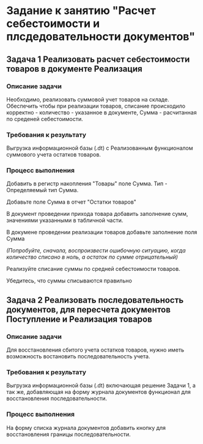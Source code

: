# Задание к занятию "Расчет себестоимости и плсдедовательности документов"

## Задача 1 Реализовать расчет себестоимости товаров в документе Реализация

### Описание задачи

Необходимо, реализовать суммовой учет товаров на складе.
Обеспечить чтобы при реализации товаров, списание происходило корректно - количество - указанное в документе, Сумма - расчитанная по среденей себестоимости.

### Требования к результату

Выгрузка информационной базы (.dt) с Реализованным функционалом суммового учета остатков товаров.

### Процесс выполнения

Добавить в регистр накопления "Товары" поле Сумма. Тип - Определяемый тип Сумма.

Добавьте поле Сумма в отчет "Остатки товаров"

В документ проведении прихода товара добавить заполнение сумм, значениями указанными в табличной части.

В докумене проведении реализации товаров добавьте заполнение поля Сумма

*(Попробуйте, сначала, воспроизвести ошибочную ситуацию, когда количество списано в ноль, а остаток по сумме отрицательный)*

Реализуйте списание суммы по средней себестоимости товаров.

Убедитесь, что суммы списываются правильно

## Задача 2 Реализовать последовательность документов, для пересчета документов Поступление и Реализация товаров

### Описание задачи

Для восстановления сбитого учета остатков товаров, нужно иметь возможность востановить последовательность учета.

### Требования к результату

Выгрузка информационной базы (.dt) включающая решение Задачи 1, а так же, добавляющая на форму журнала документов функционал для восстановления последовательности.

### Процесс выполнения

На форму списка журнала документов добавить кнопку для восстановления границы последовательности.
